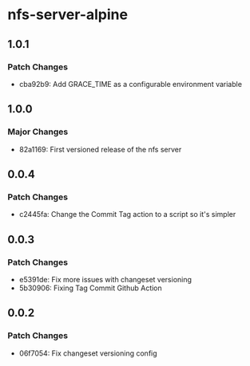 # nfs-server-alpine

## 1.0.1

### Patch Changes

- cba92b9: Add GRACE_TIME as a configurable environment variable

## 1.0.0

### Major Changes

- 82a1169: First versioned release of the nfs server

## 0.0.4

### Patch Changes

- c2445fa: Change the Commit Tag action to a script so it's simpler

## 0.0.3

### Patch Changes

- e5391de: Fix more issues with changeset versioning
- 5b30906: Fixing Tag Commit Github Action

## 0.0.2

### Patch Changes

- 06f7054: Fix changeset versioning config
